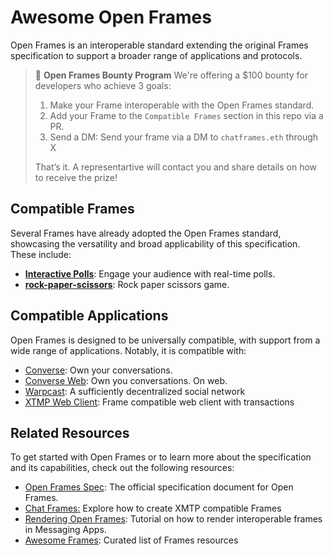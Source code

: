 # Awesome Open Frames

Open Frames is an interoperable standard extending the original Frames specification to support a broader range of applications and protocols.

> 💸 **Open Frames Bounty Program**
> We're offering a $100 bounty for developers who achieve 3 goals:
>
> 1. Make your Frame interoperable with the Open Frames standard.
> 2. Add your Frame to the `Compatible Frames` section in this repo via a PR.
> 3. Send a DM: Send your frame via a DM to `chatframes.eth` through X
>
> That’s it. A representartive will contact you and share details on how to receive the prize!

## Compatible Frames

Several Frames have already adopted the Open Frames standard, showcasing the versatility and broad applicability of this specification. These include:

- **[Interactive Polls](https://github.com/xmtp-labs/fc-polls)**: Engage your audience with real-time polls.
- **[rock-paper-scissors](https://github.com/Unshut-Labs/xmtp-frame-rock-paper-scissors)**: Rock paper scissors game.

## Compatible Applications

Open Frames is designed to be universally compatible, with support from a wide range of applications. Notably, it is compatible with:

- [Converse](https://getconverse.app/): Own your conversations.
- [Converse Web](https://app.converse.xyz/): Own you conversations. On web.
- [Warpcast](https://warpcast.com/): A sufficiently decentralized social network
- [XTMP Web Client](https://quickstart-web-one.vercel.app/): Frame compatible web client with transactions

## Related Resources

To get started with Open Frames or to learn more about the specification and its capabilities, check out the following resources:

- [Open Frames Spec](https://github.com/open-frames/spec): The official specification document for Open Frames.
- [Chat Frames](https://xmtp.org/docs/build/frames)[:](https://xmtp.org/docs/xip) Explore how to create XMTP compatible Frames
- [Rendering Open Frames](https://xmtp.org/docs/build/frames): Tutorial on how to render interoperable frames in Messaging Apps.
- [Awesome Frames](https://github.com/davidfurlong/awesome-frames?tab=readme-ov-file): Curated list of Frames resources
